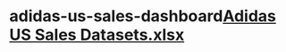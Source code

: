 # adidas-us-sales-dashboard[Adidas US Sales Datasets.xlsx](https://github.com/pavan-boga/adidas-us-sales-dashboard/files/14978861/Adidas.US.Sales.Datasets.xlsx)
